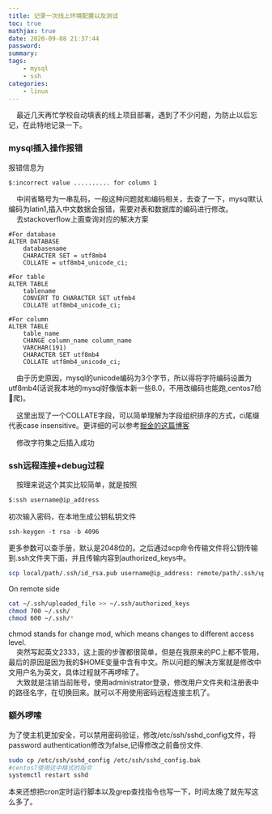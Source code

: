 ```yaml
---
title: 记录一次线上环境配置以及测试
toc: true
mathjax: true
date: 2020-09-08 21:37:44
password:
summary:
tags:
    - mysql
    - ssh
categories:
    - linux
---
```

&nbsp;&nbsp;&nbsp;&nbsp;最近几天再忙学校自动填表的线上项目部署，遇到了不少问题，为防止以后忘记，在此特地记录一下。

### mysql插入操作报错
报错信息为
```shell
$:incorrect value .......... for column 1
```
&nbsp;&nbsp;&nbsp;&nbsp;中间省略号为一串乱码，一般这种问题就和编码相关，去查了一下，mysql默认编码为latin1,插入中文数据会报错，需要对表和数据库的编码进行修改。\
&nbsp;&nbsp;&nbsp;&nbsp;去stackoverflow上面查询对应的解决方案
```mysql
#For database
ALTER DATABASE
    databasename
    CHARACTER SET = utf8mb4
    COLLATE = utf8mb4_unicode_ci;

#For table
ALTER TABLE
    tablename
    CONVERT TO CHARACTER SET utfmb4
    COLLATE utf8mb4_unicode_ci;

#For column
ALTER TABLE
    table_name
    CHANGE column_name column_name
    VARCHAR(191)
    CHARACTER SET utf8mb4
    COLLATE utf8mb4_unicode_ci;
```
&nbsp;&nbsp;&nbsp;&nbsp;由于历史原因，mysql的unicode编码为3个字节，所以得将字符编码设置为utf8mb4(话说我本地的mysql好像版本新一些8.0，不用改编码也能跑,centos7给👴爬)。

&nbsp;&nbsp;&nbsp;&nbsp;这里出现了一个COLLATE字段，可以简单理解为字段组织排序的方式，ci尾缀代表case insensitive。更详细的可以参考[掘金的这篇博客](https://juejin.im/post/6844903726499512334)

&nbsp;&nbsp;&nbsp;&nbsp;修改字符集之后插入成功

### ssh远程连接+debug过程
&nbsp;&nbsp;&nbsp;&nbsp;按理来说这个其实比较简单，就是按照
```bash
$:ssh username@ip_address
```
初次输入密码，在本地生成公钥私钥文件
```shell
ssh-keygen -t rsa -b 4096
```
更多参数可以查手册，默认是2048位的。之后通过scp命令传输文件将公钥传输到.ssh文件夹下面，并且传输内容到authorized_keys中。
```bash
scp local/path/.ssh/id_rsa.pub username@ip_address: remote/path/.ssh/uploaded_file_name
```
On remote side
```bash
cat ~/.ssh/uploaded_file >> ~/.ssh/authorized_keys
chmod 700 ~/.ssh/
chmod 600 ~/.ssh/*
```
chmod stands for change mod, which means changes to different access level.\
&nbsp;&nbsp;&nbsp;&nbsp;突然写起英文2333，这上面的步骤都很简单，但是在我原来的PC上都不管用，最后的原因是因为我的$HOME变量中含有中文。所以问题的解决方案就是修改中文用户名为英文，具体过程就不再啰嗦了。\
&nbsp;&nbsp;&nbsp;&nbsp;大致就是注销当前账号，使用administrator登录，修改用户文件夹和注册表中的路径名字，在切换回来。就可以不用使用密码远程连接主机了。
### 额外啰嗦
为了使主机更加安全，可以禁用密码验证，修改/etc/ssh/sshd_config文件，将password authentication修改为false,记得修改之前备份文件.
```bash
sudo cp /etc/ssh/sshd_config /etc/ssh/sshd_config.bak
#centos7使用这中格式的指令
systemctl restart sshd 
```
本来还想把cron定时运行脚本以及grep查找指令也写一下，时间太晚了就先写这么多了。
